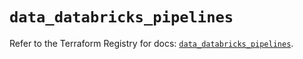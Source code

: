 # `data_databricks_pipelines`

Refer to the Terraform Registry for docs: [`data_databricks_pipelines`](https://registry.terraform.io/providers/databricks/databricks/1.48.0/docs/data-sources/pipelines).
